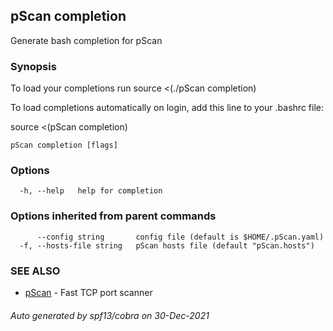 ## pScan completion

Generate bash completion for pScan

### Synopsis

To load your completions run 
source <(./pScan completion)
	
To load completions automatically on login, add this line to your .bashrc file:
	
source <(pScan completion)


```
pScan completion [flags]
```

### Options

```
  -h, --help   help for completion
```

### Options inherited from parent commands

```
      --config string       config file (default is $HOME/.pScan.yaml)
  -f, --hosts-file string   pScan hosts file (default "pScan.hosts")
```

### SEE ALSO

* [pScan](pScan.md)	 - Fast TCP port scanner

###### Auto generated by spf13/cobra on 30-Dec-2021
